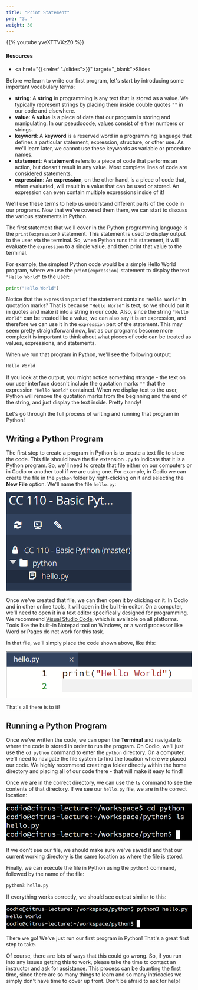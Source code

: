 ```yaml
---
title: "Print Statement"
pre: "3. "
weight: 30
---
```


{{% youtube yveXTTVXzZ0 %}}

#### Resources

* <a href="{{<relref "./slides">}}" target="_blank">Slides</a>

Before we learn to write our first program, let's start by introducing some important vocabulary terms:

* **string**: A **string** in programming is any text that is stored as a value. We typically represent strings by placing them inside double quotes `""` in our code and elsewhere.
* **value**: A **value** is a piece of data that our program is storing and manipulating. In our pseudocode, values consist of either numbers or strings.
* **keyword**: A **keyword** is a reserved word in a programming language that defines a particular statement, expression, structure, or other use. As we'll learn later, we cannot use these keywords as variable or procedure names.
* **statement**: A **statement** refers to a piece of code that performs an action, but doesn't result in any value. Most complete lines of code are considered statements.
* **expression**: An **expression**, on the other hand, is a piece of code that, when evaluated, will result in a value that can be used or stored. An expression can even contain multiple expressions inside of it!

We'll use these terms to help us understand different parts of the code in our programs. Now that we've covered them them, we can start to discuss the various statements in Python. 

The first statement that we'll cover in the Python programming language is the `print(expression)` statement. This statement is used to display output to the user via the terminal. So, when Python runs this statement, it will evaluate the `expression` to a single value, and then print that value to the terminal. 

For example, the simplest Python code would be a simple Hello World program, where we use the `print(expression)` statement to display the text `"Hello World"` to the user:

```python
print("Hello World")
```

Notice that the `expression` part of the statement contains `"Hello World"` in quotation marks? That is because `"Hello World"` is text, so we should put it in quotes and make it into a string in our code. Also, since the string `"Hello World"` can be treated like a value, we can also say it is an expression, and therefore we can use it in the `expression` part of the statement. This may seem pretty straightforward now, but as our programs become more complex it is important to think about what pieces of code can be treated as values, expressions, and statements. 

When we run that program in Python, we'll see the following output:

```tex
Hello World
```

If you look at the output, you might notice something strange - the text on our user interface doesn't include the quotation marks `""` that the expression `"Hello World"` contained. When we display text to the user, Python will remove the quotation marks from the beginning and the end of the string, and just display the text inside. Pretty handy!

Let's go through the full process of writing and running that program in Python!

## Writing a Python Program

The first step to create a program in Python is to create a text file to store the code. This file should have the file extension `.py` to indicate that it is a Python program. So, we'll need to create that file either on our computers or in Codio or another tool if we are using one. For example, in Codio we can create the file in the `python` folder by right-clicking on it and selecting the **New File** option. We'll name the file `hello.py`:

![New File](/images/01/new_file.png)

Once we've created that file, we can then open it by clicking on it. In Codio and in other online tools, it will open in the built-in editor. On a computer, we'll need to open it in a text editor specifically designed for programming. We recommend  [Visual Studio Code](https://code.visualstudio.com/), which is available on all platforms. Tools like the built-in Notepad tool on Windows, or a word processor like Word or Pages do not work for this task.

In that file, we'll simply place the code shown above, like this:

![Code](/images/01/code.png)

That's all there is to it!

## Running a Python Program

Once we've written the code, we can open the **Terminal** and navigate to where the code is stored in order to run the program. On Codio, we'll just use the `cd python` command to enter the `python` directory. On a computer, we'll need to navigate the file system to find the location where we placed our code. We highly recommend creating a folder directly within the home directory and placing all of our code there - that will make it easy to find!

Once we are in the correct directory, we can use the `ls` command to see the contents of that directory. If we see our `hello.py` file, we are in the correct location:

![Show Python File](/images/01/file.png)

If we don't see our file, we should make sure we've saved it and that our current working directory is the same location as where the file is stored. 

Finally, we can execute the file in Python using the `python3` command, followed by the name of the file:

```bash
python3 hello.py
```

If everything works correctly, we should see output similar to this:

![Hello World Output](/images/01/hello.png)

There we go! We've just run our first program in Python! That's a great first step to take. 

Of course, there are lots of ways that this could go wrong. So, if you run into any issues getting this to work, please take the time to contact an instructor and ask for assistance. This process can be daunting the first time, since there are so many things to learn and so many intricacies we simply don't have time to cover up front. Don't be afraid to ask for help!